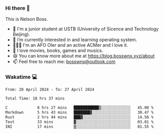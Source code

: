### Hi there 👋

<!--
**bosswnx/bosswnx** is a ✨ _special_ ✨ repository because its `README.md` (this file) appears on your GitHub profile.

Here are some ideas to get you started:

- 🔭 I’m currently working on ...
- 🌱 I’m currently learning ...
- 👯 I’m looking to collaborate on ...
- 🤔 I’m looking for help with ...
- 💬 Ask me about ...
- 📫 How to reach me: ...
- 😄 Pronouns: ...
- ⚡ Fun fact: ...
-->

This is Nelson Boss.

- 🏫 I'm a junior student at USTB (University of Sicence and Technology Beijing).
- 🌱 I’m currently interested in and learning operating system.
- 🧑🏻‍💻 I'm an AFO OIer and an active ACMer and I love it.
- 🥰 I love movies, books, games and musics.
- 😄 You can know more about me at https://blog.bosswnx.xyz/about
- 📫 Feel free to reach me: bosswnx@outlook.com

### Wakatime 💻

<!--START_SECTION:waka-->

```txt
From: 20 April 2024 - To: 27 April 2024

Total Time: 18 hrs 37 mins

C             8 hrs 27 mins   ███████████▒░░░░░░░░░░░░░   45.00 %
Markdown      5 hrs 43 mins   ███████▓░░░░░░░░░░░░░░░░░   30.47 %
Rust          2 hrs 44 mins   ███▓░░░░░░░░░░░░░░░░░░░░░   14.56 %
Text          33 mins         ▓░░░░░░░░░░░░░░░░░░░░░░░░   03.01 %
INI           17 mins         ▒░░░░░░░░░░░░░░░░░░░░░░░░   01.55 %
```

<!--END_SECTION:waka-->
